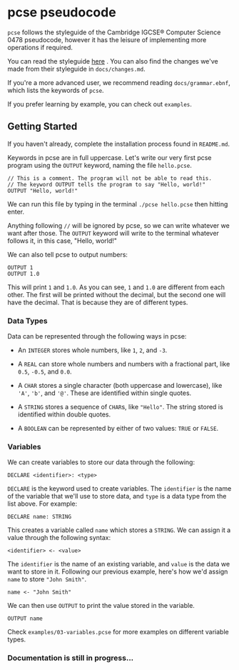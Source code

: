 # pcse pseudocode

`pcse` follows the styleguide of the Cambridge IGCSE® Computer Science 0478 pseudocode, however it has the leisure of implementing more operations if required.

You can read the styleguide [here](https://askpakchairul.files.wordpress.com/2015/05/0478_pseudocode_guide.pdf) . You can also find the changes we've made from their styleguide in `docs/changes.md`.

If you're a more advanced user, we recommend reading `docs/grammar.ebnf`, which lists the keywords of `pcse`.

If you prefer learning by example, you can check out `examples`.

## Getting Started

If you haven't already, complete the installation process found in `README.md`. 

Keywords in pcse are in full uppercase. Let's write our very first pcse program using the `OUTPUT` keyword, naming the file `hello.pcse`.

```
// This is a comment. The program will not be able to read this.
// The keyword OUTPUT tells the program to say "Hello, world!"
OUTPUT "Hello, world!"
```

We can run this file by typing in the terminal `./pcse hello.pcse` then hitting enter.

Anything following `//` will be ignored by pcse, so we can write whatever we want after those. The `OUTPUT` keyword will write to the terminal whatever follows it, in this case, "Hello, world!"

We can also tell pcse to output numbers:

```
OUTPUT 1
OUTPUT 1.0
```

This will print `1` and `1.0`. As you can see, `1` and `1.0` are different from each other. The first will be printed without the decimal, but the second one will have the decimal. That is because they are of different types.

### Data Types

Data can be represented through the following ways in pcse:

- An `INTEGER` stores whole numbers, like `1`, `2`, and `-3`.

- A `REAL` can store whole numbers and numbers with a fractional part, like `0.5`, `-0.5`, and `0.0`.

- A `CHAR` stores a single character (both uppercase and lowercase), like `'A'`, `'b'`, and `'@'`. These are identified within single quotes.

- A `STRING` stores a sequence of `CHAR`s, like `"Hello"`. The string stored is identified within double quotes.

- A `BOOLEAN` can be represented by either of two values: `TRUE` or `FALSE`.

### Variables

We can create variables to store our data through the following:

```
DECLARE <identifier>: <type>
```

`DECLARE` is the keyword used to create variables. The `identifier` is the name of the variable that we'll use to store data, and `type` is a data type from the list above. For example:

```
DECLARE name: STRING
```

This creates a variable called `name` which stores a `STRING`. We can assign it a value through the following syntax:

```
<identifier> <- <value>
```

The `identifier` is the name of an existing variable, and `value` is the data we want to store in it. Following our previous example, here's how we'd assign `name` to store `"John Smith"`.

```
name <- "John Smith"
```

We can then use `OUTPUT` to print the value stored in the variable.

```
OUTPUT name
```

Check `examples/03-variables.pcse` for more examples on different variable types.

### Documentation is still in progress...
